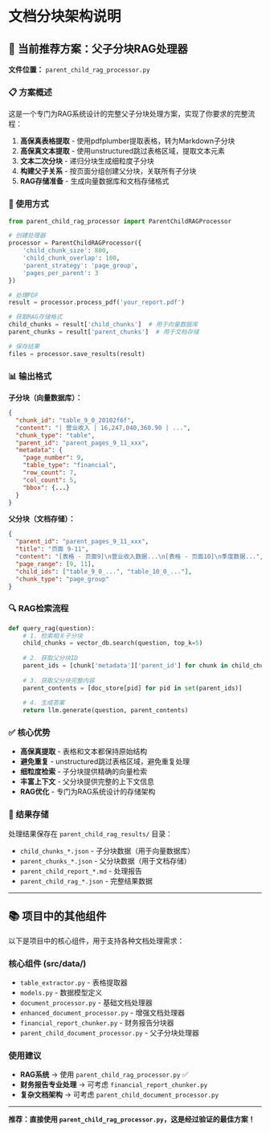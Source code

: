 # 文档分块架构说明

## 🎯 当前推荐方案：父子分块RAG处理器

**文件位置：** `parent_child_rag_processor.py`

### 📋 方案概述

这是一个专门为RAG系统设计的完整父子分块处理方案，实现了你要求的完整流程：

1. **高保真表格提取** - 使用pdfplumber提取表格，转为Markdown子分块
2. **高保真文本提取** - 使用unstructured跳过表格区域，提取文本元素  
3. **文本二次分块** - 递归分块生成细粒度子分块
4. **构建父子关系** - 按页面分组创建父分块，关联所有子分块
5. **RAG存储准备** - 生成向量数据库和文档存储格式

### 🚀 使用方式

```python
from parent_child_rag_processor import ParentChildRAGProcessor

# 创建处理器
processor = ParentChildRAGProcessor({
    'child_chunk_size': 800,
    'child_chunk_overlap': 100,
    'parent_strategy': 'page_group',
    'pages_per_parent': 3
})

# 处理PDF
result = processor.process_pdf('your_report.pdf')

# 获取RAG存储格式
child_chunks = result['child_chunks']  # 用于向量数据库
parent_chunks = result['parent_chunks']  # 用于文档存储

# 保存结果
files = processor.save_results(result)
```

### 📊 输出格式

**子分块（向量数据库）：**
```json
{
  "chunk_id": "table_9_0_20102f6f",
  "content": "| 营业收入 | 16,247,040,360.90 | ...",
  "chunk_type": "table",
  "parent_id": "parent_pages_9_11_xxx",
  "metadata": {
    "page_number": 9,
    "table_type": "financial",
    "row_count": 7,
    "col_count": 5,
    "bbox": {...}
  }
}
```

**父分块（文档存储）：**
```json
{
  "parent_id": "parent_pages_9_11_xxx",
  "title": "页面 9-11",
  "content": "[表格 - 页面9]\n营业收入数据...\n[表格 - 页面10]\n季度数据...",
  "page_range": [9, 11],
  "child_ids": ["table_9_0_...", "table_10_0_..."],
  "chunk_type": "page_group"
}
```

### 🔍 RAG检索流程

```python
def query_rag(question):
    # 1. 检索相关子分块
    child_chunks = vector_db.search(question, top_k=5)
    
    # 2. 获取父分块ID
    parent_ids = [chunk['metadata']['parent_id'] for chunk in child_chunks]
    
    # 3. 获取父分块完整内容
    parent_contents = [doc_store[pid] for pid in set(parent_ids)]
    
    # 4. 生成答案
    return llm.generate(question, parent_contents)
```

### ✅ 核心优势

- **高保真提取** - 表格和文本都保持原始结构
- **避免重复** - unstructured跳过表格区域，避免重复处理
- **细粒度检索** - 子分块提供精确的向量检索
- **丰富上下文** - 父分块提供完整的上下文信息
- **RAG优化** - 专门为RAG系统设计的存储架构

### 📁 结果存储

处理结果保存在 `parent_child_rag_results/` 目录：
- `child_chunks_*.json` - 子分块数据（用于向量数据库）
- `parent_chunks_*.json` - 父分块数据（用于文档存储）
- `parent_child_report_*.md` - 处理报告
- `parent_child_rag_*.json` - 完整结果数据

---

## 📚 项目中的其他组件

以下是项目中的核心组件，用于支持各种文档处理需求：

### 核心组件 (src/data/)
- `table_extractor.py` - 表格提取器
- `models.py` - 数据模型定义
- `document_processor.py` - 基础文档处理器
- `enhanced_document_processor.py` - 增强文档处理器
- `financial_report_chunker.py` - 财务报告分块器
- `parent_child_document_processor.py` - 父子分块处理器

### 使用建议
- **RAG系统** → 使用 `parent_child_rag_processor.py` ✅
- **财务报告专业处理** → 可考虑 `financial_report_chunker.py`
- **复杂文档架构** → 可考虑 `parent_child_document_processor.py`

---

**推荐：直接使用 `parent_child_rag_processor.py`，这是经过验证的最佳方案！**